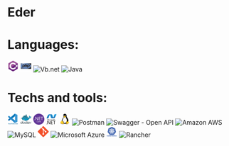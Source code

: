 # Eder 

# Languages: 

<p align="left">
<img height="25" src="https://raw.githubusercontent.com/devicons/devicon/master/icons/csharp/csharp-original.svg" title="C#" alt="C#" /></code>
<img height="25" src="https://github.com/devicons/devicon/blob/master/icons/php/php-original.svg" title="PHP"git alt="PHP" />  </code>
<img height="25" src="https://commons.wikimedia.org/wiki/File:VB.NET_Logo.svg" title="Vb .net "git alt="Vb.net" />  </code> 
<img height="25" src="https://www.vectorlogo.zone/logos/java/java-icon.svg" title="Java" alt="Java" /></code> 
</p>


# Techs and tools: 
<p align="left">
<img height="25" src="https://github.com/devicons/devicon/blob/master/icons/vscode/vscode-original-wordmark.svg" title="Vs COde" alt="Visual Code" /> </code>
<img height="25" src="https://github.com/devicons/devicon/blob/master/icons/docker/docker-original-wordmark.svg" title="Docker" alt="Docker" /> </code>
<img height="25" src="https://github.com/devicons/devicon/blob/master/icons/dotnetcore/dotnetcore-original.svg" title=".Net Core" alt=".Net Core" /> </code>
<img height="25" src="https://github.com/devicons/devicon/blob/master/icons/dot-net/dot-net-original-wordmark.svg" title=".Net" alt=".Net" /> </code>
<img height="25" src="https://github.com/devicons/devicon/blob/master/icons/linux/linux-original.svg" title="Linux" alt="Linux" /> </code>
<img width="25" height="25" src="https://www.vectorlogo.zone/logos/getpostman/getpostman-icon.svg" title="Postman" alt="Postman" /></code>
<img width="25" height="25" src="https://www.vectorlogo.zone/logos/openapis/openapis-icon.svg" title="Swagger - Open API" alt="Swagger - Open API" /></code>
<img width="25" height="25" src="https://github.com/leandrocgsi/leandrocgsi/blob/main/svg_logos/amazon_aws-icon.png" title="Amazon AWS" alt="Amazon AWS" /></code>
<img width="25" height="25" src="https://www.vectorlogo.zone/logos/mysql/mysql-icon.svg" title="MySQL" alt="MySQL"/></code>
<img height="25" src="https://raw.githubusercontent.com/devicons/devicon/master/icons/git/git-original.svg" title="GIT" alt="GIT">
<img width="25" height="25" src="https://www.vectorlogo.zone/logos/microsoft_azure/microsoft_azure-icon.svg" title="Microsoft Azure" alt="Microsoft Azure" /></code>
<img height="25" src="https://github.com/devicons/devicon/blob/master/icons/kubernetes/kubernetes-plain-wordmark.svg" title="Kubernetes" alt="Kubernetes" />  </code>
<img height="25" src="https://rancher.com/assets/img/logos/rancher-logo-horiz-color.svg" title="Rancher" alt="Rancher" />  </code>



